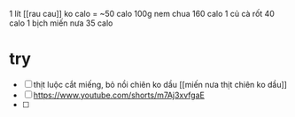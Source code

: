 1 lít [[rau cau]] ko calo = ~50 calo
100g nem chua 160 calo
1 củ cà rốt 40 calo
1 bịch miến nưa 35 calo

# try
- [ ] thịt luộc cắt miếng, bỏ nồi chiên ko dầu [[miến nưa thịt chiên ko dầu]]
- [ ] https://www.youtube.com/shorts/m7Aj3xvfgaE
- [ ] 